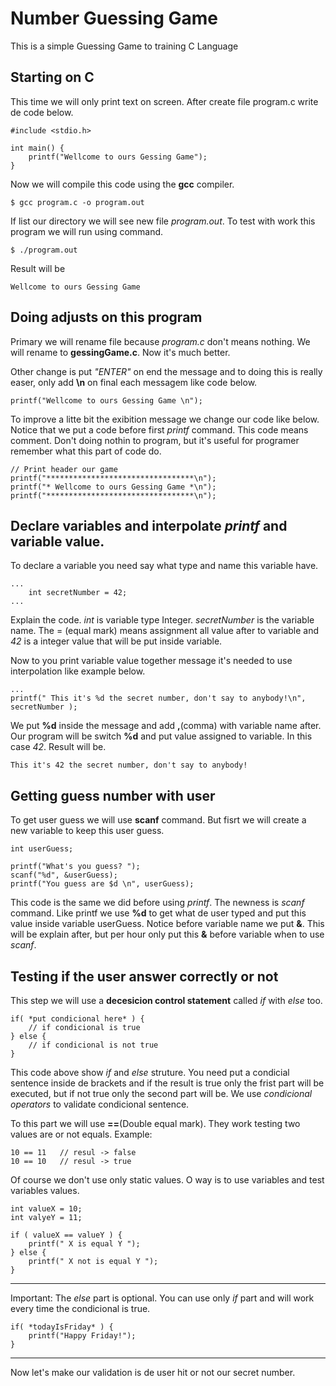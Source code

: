 # Number Guessing Game
This is a simple Guessing Game to training C Language 

## Starting on C

This time we will only print text on screen.
After create file program.c write de code below.

    #include <stdio.h>

    int main() {
        printf("Wellcome to ours Gessing Game");
    }

Now we will compile this code using the **gcc** compiler.

    $ gcc program.c -o program.out

If list our directory we will see new file *program.out*. To test with work this program we will run using command.

    $ ./program.out

Result will be 

    Wellcome to ours Gessing Game

## Doing adjusts on this program

Primary we will rename file because *program.c* don't means nothing. We will rename to **gessingGame.c**. Now it's much better.

Other change is put *"ENTER"* on end the message and to doing this is really easer,  only add **\n** on final each messagem like code below.

    printf("Wellcome to ours Gessing Game \n");

To improve a litte bit the exibition message we change our code like below. Notice that we put a code before first *printf* command. This code means comment. Don't doing nothin to program, but it's useful for programer remember what this part of code do.

    // Print header our game
    printf("*********************************\n");
    printf("* Wellcome to ours Gessing Game *\n");
    printf("*********************************\n");

## Declare variables and interpolate *printf* and variable value.

To declare a variable you need say what type and name this variable have.

    ...
        int secretNumber = 42;
    ...

Explain the code. *int* is variable type Integer. *secretNumber* is the variable name. The = (equal mark) means assignment all value after to variable and *42* is a integer value that will be put inside variable.

Now to you print variable value together message it's needed to use interpolation like example below.

    ...
    printf(" This it's %d the secret number, don't say to anybody!\n", secretNumber );

We put **%d** inside the message and add **,**(comma) with variable name after. Our program will be switch **%d** and put value assigned to variable. In this case *42*. Result will be.

    This it's 42 the secret number, don't say to anybody!

## Getting guess number with user

To get user guess we will use **scanf** command. But fisrt we will create a new variable to keep this user guess.

    int userGuess;

    printf("What's you guess? ");
    scanf("%d", &userGuess);
    printf("You guess are $d \n", userGuess);

This code is the same we did before using *printf*. The newness is *scanf* command. Like printf we use **%d** to get what de user typed and put this value inside variable userGuess. Notice before variable name we put **&**. This will be explain after, but per hour only put this **&** before variable when to use *scanf*.

## Testing if the user answer correctly or not

This step we will use a **decesicion control statement** called *if* with *else* too.

    if( *put condicional here* ) {
        // if condicional is true
    } else {
        // if condicional is not true
    }

This code above show *if* and *else* struture. You need put a condicial sentence inside de brackets and if the result is true only the frist part will be executed, but if not true only the second part will be. We use *condicional operators* to validate condicional sentence. 

To this part we will use **==**(Double equal mark). They work testing two values are or not equals. Example:

    10 == 11   // resul -> false
    10 == 10   // resul -> true

Of course we don't use only static values. O way is to use variables and test variables values.

    int valueX = 10;
    int valyeY = 11;

    if ( valueX == valueY ) {
        printf(" X is equal Y ");
    } else {
        printf(" X not is equal Y ");
    }

---

Important: The *else* part is optional. You can use only *if* part and will work every time the condicional is true.

    if( *todayIsFriday* ) {
        printf("Happy Friday!");
    }

---

Now let's make our validation is de user hit or not our secret number.

